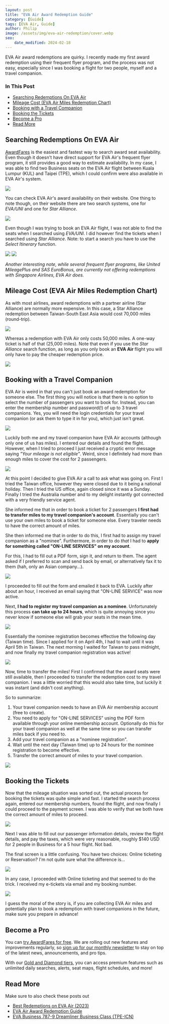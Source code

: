 ```yaml
---
layout: post
title: "EVA Air Award Redemption Guide"
category: [Guide]
tags: [EVA Air, Guide]
author: Philip
image: /assets/img/eva-air-redemption/cover.webp
seo:
    date_modified: 2024-02-18
---
```


EVA Air award redemptions are quirky. I recently made my first award redemption using their frequent flyer program, and the process was not easy, especially since I was booking a flight for two people, myself and a travel companion.

### In This Post

- [Searching Redemptions On EVA Air](#searching-redemptions-on-eva-air)
- [Mileage Cost (EVA Air Miles Redemption Chart)](#mileage-cost-eva-air-miles-redemption-chart)
- [Booking with a Travel Companion](#booking-with-a-travel-companion)
- [Booking the Tickets](#booking-the-tickets)
- [Become a Pro](#become-a-pro)
- [Read More](#read-more)

## Searching Redemptions On EVA Air

[AwardFares](https://awardfares.com) is the easiest and fastest way to search award seat availability. Even though it doesn't have direct support for EVA Air's frequent flyer program, it still provides a good way to estimate availability. In my case, I was able to find two Business seats on the EVA Air flight between Kuala Lumpur (KUL) and Taipei (TPE), which I could confirm were also available in EVA Air's system.

<img src="/assets/img/eva-air-redemption/availability.webp" />

You can check EVA Air's award availability on their website. One thing to note though, on their website there are two search systems, one for *EVA/UNI* and one for *Star Alliance*.

<img src="/assets/img/eva-air-redemption/star-alliance.webp" />

Even though I was trying to book an EVA Air flight, I was not able to find the seats when I searched using *EVA/UNI*. I did however find the tickets when I searched using *Star Alliance*. Note: to start a search you have to use the *Select Itinerary* function.

<img src="/assets/img/eva-air-redemption/start.webp" />

<img src="/assets/img/eva-air-redemption/flight-result.webp" />

*Another interesting note, while several frequent flyer programs, like United MileagePlus and SAS EuroBonus, are currently not offering redemptions with Singapore Airlines, EVA Air does.*

## Mileage Cost (EVA Air Miles Redemption Chart)

As with most airlines, award redemptions with a partner airline (Star Alliance) are normally more expensive. In this case, a Star Alliance redemption between Taiwan-South East Asia would cost 70,000 miles (round-trip).

<img src="/assets/img/eva-air-redemption/star-alliance-table.webp" />

Whereas a redemption with EVA Air only costs 50,000 miles. A one-way ticket is half of that (25,000 miles). Note that even if you use the *Star Alliance* search function, as long as you only book an **EVA Air** flight you will only have to pay the cheaper redemption price.

<img src="/assets/img/eva-air-redemption/eva-table.webp" />

## Booking with a Travel Companion

EVA Air is weird in that you can't just book an award redemption for someone else. The first thing you will notice is that there is no option to select the number of passengers you want to book for. Instead, you can enter the membership number and password(!) of up to 3 travel companions. Yes, you will need the login credentials for your travel companion (or ask them to type it in for you), which just isn't great.

<img src="/assets/img/eva-air-redemption/travel-companions.webp" />

Luckily both me and my travel companion have EVA Air accounts (although only one of us has miles). I entered our details and found the flight. However, when I tried to proceed I just received a cryptic error message saying *"Your mileage is not eligible"*. Weird, since I definitely had more than enough miles to cover the cost for 2 passengers.

<img src="/assets/img/eva-air-redemption/mileage-not-eligible.webp" />

At this point I decided to give EVA Air a call to ask what was going on. First I tried the Taiwan office, however they were closed due to it being a national holiday. Then I tried the US office, again closed since it was a Sunday. Finally I tried the Australia number and to my delight instantly got connected with a very friendly service agent.

She informed me that in order to book a ticket for 2 passengers **I first had to transfer miles to my travel companion's account**. Essentially you can't use your own miles to book a ticket for someone else. Every traveler needs to have the correct amount of miles.

She then informed me that in order to do this, I first had to assign my travel companion as a "nominee". Furthermore, in order to do *that* I had to **apply for something called "ON-LINE SERVICES" on my account**.

For this, I had to fill out a PDF form, sign it, and return to them. The agent asked if I preferred to scan and send back by email, or alternatively fax it to them (hah, only an Asian company...).

<img src="/assets/img/eva-air-redemption/form.webp" />

I proceeded to fill out the form and emailed it back to EVA. Luckily after about an hour, I received an email saying that "ON-LINE SERVICE" was now active.

Next, **I had to register my travel companion as a nominee**. Unfortunately this process **can take up to 24 hours**, which is quite annoying since you never know if someone else will grab your seats in the mean time.

<img src="/assets/img/eva-air-redemption/nominee-registration.webp" />

Essentially the nominee registration becomes effective the following day (Taiwan time). Since I applied for it on April 4th, I had to wait until it was April 5th in Taiwan. The next morning I waited for Taiwan to pass midnight, and now finally my travel companion registration was active!

<img src="/assets/img/eva-air-redemption/nominee-effective.webp" />

Now, time to transfer the miles! First I confirmed that the award seats were still available, then I proceeded to transfer the redemption cost to my travel companion. I was a little worried that this would also take time, but luckily it was instant (and didn't cost anything).

So to summarize:

1. Your travel companion needs to have an EVA Air membership account (free to create).
2. You need to apply for "ON-LINE SERVICES" using the PDF form available through your online membership account. Optionally do this for your travel companion as well at the same time so you can transfer miles back if you need to.
3. Add your travel companion as a "nominee registration".
4. Wait until the next day (Taiwan time) up to 24 hours for the nominee registration to become effective.
5. Transfer the correct amount of miles to your travel companion.

<img src="/assets/img/eva-air-redemption/transfer-miles.webp" />

## Booking the Tickets

Now that the mileage situation was sorted out, the actual process for booking the tickets was quite simple and fast. I started the search process again, entered our membership numbers, found the flight, and now finally I could proceed to the payment screen. I was able to verify that we both have the correct amount of miles to proceed.

<img src="/assets/img/eva-air-redemption/mileage-deduction.webp" />

Next I was able to fill out our passenger information details, review the flight details, and pay the taxes, which were very reasonable, roughly $140 USD for 2 people in Business for a 5 hour flight. Not bad.

The final screen is a little confusing. You have two choices: Online ticketing or Reservation? I'm not quite sure what the difference is...

<img src="/assets/img/eva-air-redemption/online-ticketing.webp" />

In any case, I proceeded with Online ticketing and that seemed to do the trick. I received my e-tickets via email and my booking number.

<img src="/assets/img/eva-air-redemption/complete.webp" />

I guess the moral of the story is, if you are collecting EVA Air miles and potentially plan to book a redemption with travel companions in the future, make sure you prepare in advance!

## Become a Pro

You can [try AwardFares for free](https://awardfares.com/). We are rolling out new features and improvements regularly, so [sign up for our monthly newsletter](https://awardfares.com/newsletter) to stay on top of the latest news, announcements, and pro tips.

With our [Gold and Diamond tiers](https://awardfares.com/pricing), you can access premium features such as unlimited daily searches, alerts, seat maps, flight schedules, and more!

## Read More

Make sure to also check these posts out

- [Best Redemptions on EVA Air (2023)](https://blog.awardfares.com/eva-air-best-redemptions-2023/)
- [EVA Air Award Redemption Guide](https://blog.awardfares.com/eva-air-award-redemption/)
- [EVA Business 787-9 Dreamliner Business Class (TPE-ICN)](https://blog.awardfares.com/eva-business-tpe-icn/)